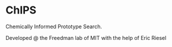 # ChIPS 

Chemically Informed Prototype Search. 

Developed @ the Freedman lab of MIT with the help of Eric Riesel